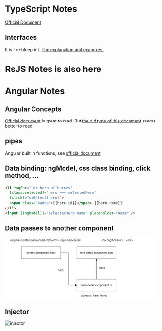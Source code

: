 # TypeScript Notes
[Official Document](https://www.typescriptlang.org/)

## Interfaces
It is like blueprint.
[The explanation and examples.](https://www.tutorialsteacher.com/typescript/typescript-interface)


# RsJS Notes is also here


# Angular Notes
## Angular Concepts
[Official document](https://angular.io/guide/architecture) is great to read. But [the old type of this document](https://v2.angular.io/docs/ts/latest/guide/architecture.html) seems better to read

## pipes
Angular built in functions, see [official document](https://angular.io/guide/pipes)

## Data binding: ngModel, css class binding, click method, ...
```html
<li *ngFor="let hero of heroes"
  [class.selected]="hero === selectedHero"
  (click)="onSelect(hero)">
  <span class="badge">{{hero.id}}</span> {{hero.name}}
</li>
<input [(ngModel)]="selectedHero.name" placeholder="name" />
```

## Data passes to another component
![data pass method](/images/data-pass-method.jpg)

## Injector
![injector](https://angular.io/generated/images/guide/architecture/injector-injects.png)
